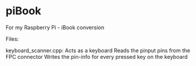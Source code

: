 # piBook
For my Raspberry Pi - iBook conversion


Files:

keyboard_scanner.cpp:
  Acts as a keyboard
  Reads the pinput pins from the FPC connector
  Writes the pin-info for every pressed key on the keyboard

